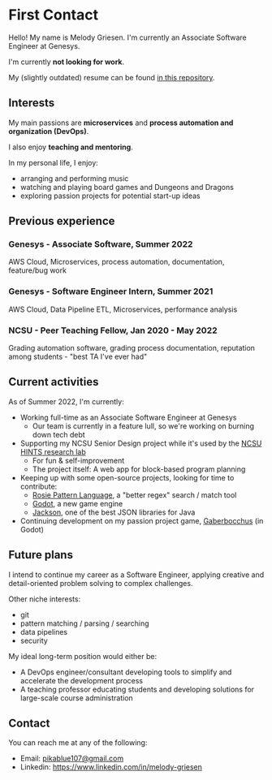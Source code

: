 # First Contact
Hello! My name is Melody Griesen. I'm currently an Associate Software Engineer at Genesys.

I'm currently **not looking for work**.

My (slightly outdated) resume can be found [in this repository](https://github.com/PikaBlue107/PikaBlue107/blob/main/Melody%20Griesen%20Resume%20Fall%202021.pdf).

## Interests
My main passions are **microservices** and **process automation and organization (DevOps)**.

I also enjoy **teaching and mentoring**.

In my personal life, I enjoy:
 * arranging and performing music
 * watching and playing board games and Dungeons and Dragons
 * exploring passion projects for potential start-up ideas


## Previous experience


### Genesys - Associate Software, Summer 2022

AWS Cloud, Microservices, process automation, documentation, feature/bug work


### Genesys - Software Engineer Intern, Summer 2021

AWS Cloud, Data Pipeline ETL, Microservices, performance analysis


### NCSU - Peer Teaching Fellow, Jan 2020 - May 2022

Grading automation software, grading process documentation, reputation among students - "best TA I've ever had"


## Current activities
As of Summer 2022, I'm currently:
* Working full-time as an Associate Software Engineer at Genesys
    * Our team is currently in a feature lull, so we're working on burning down tech debt
* Supporting my NCSU Senior Design project while it's used by the [NCSU HINTS research lab](https://isnap.csc.ncsu.edu/home/public/)
    * For fun & self-improvement
    * The project itself: A web app for block-based program planning
* Keeping up with some open-source projects, looking for time to contribute:
    * [Rosie Pattern Language](https://rosie-lang.org/), a "better regex" search / match tool
    * [Godot](https://github.com/godotengine/godot), a new game engine
    * [Jackson](https://github.com/FasterXML/jackson), one of the best JSON libraries for Java
* Continuing development on my passion project game, [Gaberbocchus](https://github.com/PikaBlue107/gaberbocchus) (in Godot)


## Future plans

I intend to continue my career as a Software Engineer, applying creative and detail-oriented problem solving to complex challenges.

Other niche interests:
 * git
 * pattern matching / parsing / searching
 * data pipelines
 * security

My ideal long-term position would either be:
 * A DevOps engineer/consultant developing tools to simplify and accelerate the development process
 * A teaching professor educating students and developing solutions for large-scale course administration
 

## Contact
You can reach me at any of the following:
 * Email: pikablue107@gmail.com
 * Linkedin: https://www.linkedin.com/in/melody-griesen

<!---
PikaBlue107/PikaBlue107 is a ✨ special ✨ repository because its `README.md` (this file) appears on your GitHub profile.
You can click the Preview link to take a look at your changes.
--->

